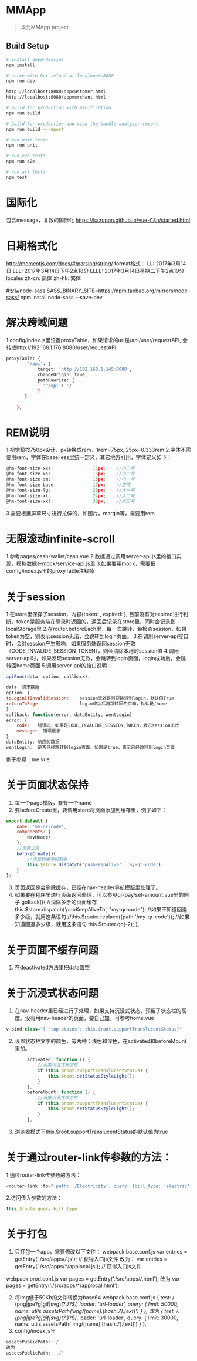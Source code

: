 # MMApp

> 华为MMApp project

## Build Setup

``` bash
# install dependencies
npm install

# serve with hot reload at localhost:8080
npm run dev

http://localhost:8080/appcustomer.html
http://localhost:8080/appmerchant.html

# build for production with minification
npm run build

# build for production and view the bundle analyzer report
npm run build --report

# run unit tests
npm run unit

# run e2e tests
npm run e2e

# run all tests
npm test
```

# 国际化
包含message，复数的国际化
https://kazupon.github.io/vue-i18n/started.html

# 日期格式化
http://momentjs.com/docs/#/parsing/string/
format格式：
LL: 2017年3月14日
LLL: 2017年3月14日下午2点18分
LLLL: 2017年3月14日星期二下午2点19分
locales
zh-cn: 简体
zh-hk: 繁体

#安装node-sass
SASS_BINARY_SITE=https://npm.taobao.org/mirrors/node-sass/ npm install node-sass --save-dev


# 解决跨域问题
1.config/index.js里设置proxyTable，如果请求的url是/api/user/requestAPI, 会转成http://192.168.1.176:8080/user/requestAPI

``` bash
proxyTable: {
        '/api': {
            target: 'http://192.168.1.145:8080',
            changeOrigin: true,
            pathRewrite: {
              '^/api': '/'
            }
       }

    },
```

# REM说明
1.视觉稿按750px设计，px转换成rem，1rem=75px, 25px=0.333rem
2.字体不需要用rem，字体在base.less里统一定义，其它地方引用，字体定义如下：
``` javascript
@hm-font-size-xxs:               11px;    //小三号
@hm-font-size-xs:                13px;    //小二号
@hm-font-size-sm:                15px;    //小一号
@hm-font-size-base:              17px;    //正常
@hm-font-size-lg:                20px;    //大一号
@hm-font-size-xl:                24px;    //大二号
@hm-font-size-xxl:               32px;    //大三号
```
3.需要根据屏幕尺寸进行拉伸的，如图片，margin等，需要用rem

# 无限滚动infinite-scroll
1.参考pages/cash-wallet/cash.vue
2.数据通过调用server-api.js里的接口实现，模拟数据在mock/service-api.js里
3.如果要用mock，需要把config/index.js里的proxyTable注释掉

# 关于session
1.在store里保存了session，内容{token:  , expired: }, 目前没有对expired进行判断。token是服务端在登录时返回的，返回后记录在store里，同时会记录到localStorage里
2.在router.beforeEach里，每一次跳转，会检查session，如果token为空，则表示session无法，会跳转到login页面。
3.在调用server-api接口时，会对session产生影响，如果服务端返回session无效（CODE_INVALIDE_SESSION_TOKEN），则会清除本地的session值
4.调用server-api时，如果发现session无效，会跳转到login页面，login成功后，会跳转回home页面
5.调用server-api的接口说明：
```javascript
apiFunc(data, option, callback);

data: 请求数据
option: {
toLoginIfInvalidSession:    session无效是否要跳转到login，默认值True
returnToPage:               login成功后再跳转回的页面，默认是/home    
}
callback: function(error, dataEntity, wentLogin)
error: {
    code:   错误码，如果是CODE_INVALIDE_SESSION_TOKEN，表示session无效
    message:  错误信息
}
dataEntity: 响应的数据
wentLogin:  是否已经跳转到login页面，如果是true，表示已经跳转到login页面
```
例子参见：me.vue

# 关于页面状态保持
1. 每一个page模版，要有一个name
2. 要beforeCreate里，要调用store将页面添加到缓存里，例子如下：
```javascript
export default {
    name: 'my-qr-code',
    components: {
        NavHeader
    },
    //创建之前
    beforeCreate(){
        //添加到缓冲机制中
        this.$store.dispatch('pushKeepAlive', 'my-qr-code');
    }
};
```
3. 页面返回是会删除缓存，已经在nav-header导航模版里处理了。
4. 如果要在程序里进行页面返回处理，可以参见qr-pay/set-amount.vue里的例子
    goBack(){
        //消除多余的页面缓存
        this.$store.dispatch('popKeepAliveTo', "my-qr-code");
        //如果不知道回退多少级，就用这条语句
        //this.$router.replace({path:'/my-qr-code'});
        //如果知道回退多少级，就用这条语句
        this.$router.go(-2);
    }, 


# 关于页面不缓存问题
1. 在deactivated方法里把data置空

# 关于沉浸式状态问题
1. 在nav-header里已经进行了处理，如果支持沉浸式状态，预留了状态栏的高度。没有用nav-header的页面，要自己加。可参考home.vue
```javascript
v-bind:class="{ 'top-status': this.$root.supportTranslucentStatus}"
```

2. 设置状态栏文字的颜色，有两种：浅色和深色，在activated和beforeMount里加。
```javascript
        activated: function () {
            //设置沉浸式状态栏
            if (this.$root.supportTranslucentStatus) {
                this.$root.setStatusStyleLight();
            }
        },
        beforeMount: function () {
            //设置沉浸式状态栏
            if (this.$root.supportTranslucentStatus) {
                this.$root.setStatusStyleLight();
            }
        },
```
3. 浏览器模式下this.$root.supportTranslucentStatus的默认值为true

# 关于通过router-link传参数的方法：
1.通过router-link传参数的方法：
```javascript
<router-link :to="{path: '/Electricity', query: {bill_type: 'electric'}}" slot="right">
```
2.访问传入参数的方法：
```javascript
this.$route.query.bill_type
```

# 关于打包
1. 只打包一个app，需要修改以下文件：
webpack.base.conf.js
var entries = getEntry('./src/apps/*/*.js'); // 获得入口js文件
改为：
var entries = getEntry('./src/apps/*/applocal.js'); // 获得入口js文件

webpack.prod.conf.js
var pages = getEntry('./src/apps/*/*.html');
改为
var pages = getEntry('./src/apps/*/applocal.html');

2. 将img低于50Kb的文件转换为base64
webpack.base.conf.js
    {
        test: /\.(png|jpe?g|gif|svg)(\?.*)?$/,
        loader: 'url-loader',
        query: {
          limit: 50000,
          name: utils.assetsPath('img/[name].[hash:7].[ext]')
        }
    },
改为
    {
        test: /\.(png|jpe?g|gif|svg)(\?.*)?$/,
        loader: 'url-loader',
        query: {
          limit: 30000,
          name: utils.assetsPath('img/[name].[hash:7].[ext]')
        }
    },
3. config/index.js里
```javascript
assetsPublicPath: '/'
改为
assetsPublicPath: './'
```
